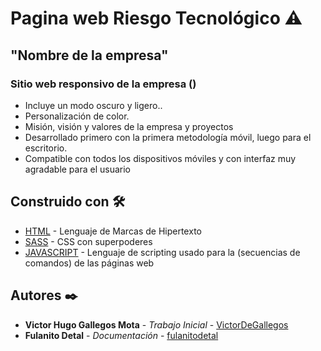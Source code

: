 # Pagina web Riesgo Tecnológico ⚠️

## "Nombre de la empresa"

### Sitio web responsivo de la empresa ()

- Incluye un modo oscuro y ligero..
- Personalización de color.
- Misión, visión y valores de la empresa y proyectos
- Desarrollado primero con la primera metodología móvil, luego para el escritorio.
- Compatible con todos los dispositivos móviles y con interfaz muy agradable para el usuario

## Construido con 🛠️

- [HTML](https://developer.mozilla.org/es/docs/Web/HTML) - Lenguaje de Marcas de Hipertexto
- [SASS](https://sass-lang.com/) - CSS con superpoderes
- [JAVASCRIPT](https://rometools.github.io/rome/) - Lenguaje de scripting usado para la (secuencias de comandos) de las páginas web

## Autores ✒️

- **Victor Hugo Gallegos Mota** - *Trabajo Inicial* - [VictorDeGallegos](https://github.com/VictorDeGallegos)
- **Fulanito Detal** - *Documentación* - [fulanitodetal](#fulanito-de-tal)
